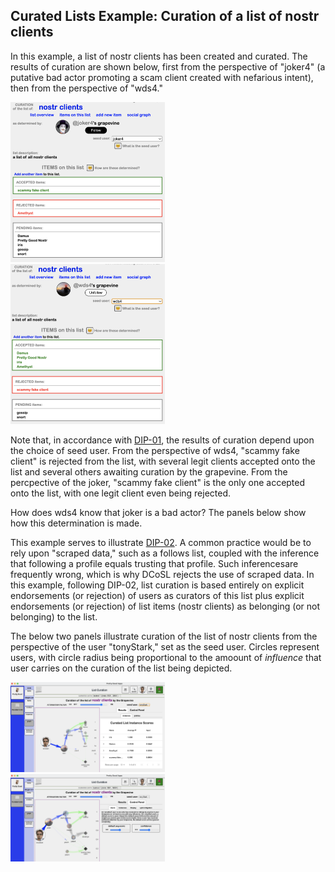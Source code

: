 ## Curated Lists Example: Curation of a list of nostr clients

In this example, a list of nostr clients has been created and curated. The results of curation are shown below, first from the perspective of "joker4" (a putative bad actor promoting a scam client created with nefarious intent), then from the perspective of "wds4."

<span style="display:inline-block" >
  <img src="../../.erb/img/nostrClientsCurationImg1.png" width="49%" display="inline-block" />
</span>
<span style="display:inline-block" >
  <img src="../../.erb/img/nostrClientsCurationImg2.png" width="49%" display="inline-block" />
</span>

Note that, in accordance with [DIP-01](https://github.com/wds4/DCoSL/blob/main/dips/coreProtocol/01.md), the results of curation depend upon the choice of seed user. From the perspective of wds4, "scammy fake client" is rejected from the list, with several legit clients accepted onto the list and several others awaiting curation by the grapevine. From the percpective of the joker, "scammy fake client" is the only one accepted onto the list, with one legit client even being rejected. 

How does wds4 know that joker is a bad actor? The panels below show how this determination is made.

This example serves to illustrate [DIP-02](https://github.com/wds4/DCoSL/blob/main/dips/coreProtocol/02.md). A common practice would be to rely upon "scraped data," such as a follows list, coupled with the inference that following a profile equals trusting that profile. Such inferencesare frequently wrong, which is why DCoSL rejects the use of scraped data. In this example, following DIP-02, list curation is based entirely on explicit endorsements (or rejection) of users as curators of this list plus explicit endorsements (or rejection) of list items (nostr clients) as belonging (or not belonging) to the list.

The below two panels illustrate curation of the list of nostr clients from the perspective of the user "tonyStark," set as the seed user. Circles represent users, with circle radius being proportional to the amoount of <i>influence</i> that user carries on the curation of the list being depicted. 

<span style="display:inline-block" >
  <img src="../../.erb/img/listCuration1.png" width="49%" display="inline-block" />
</span>
<span style="display:inline-block" >
  <img src="../../.erb/img/listCuration2.png" width="49%" display="inline-block" />
</span>
